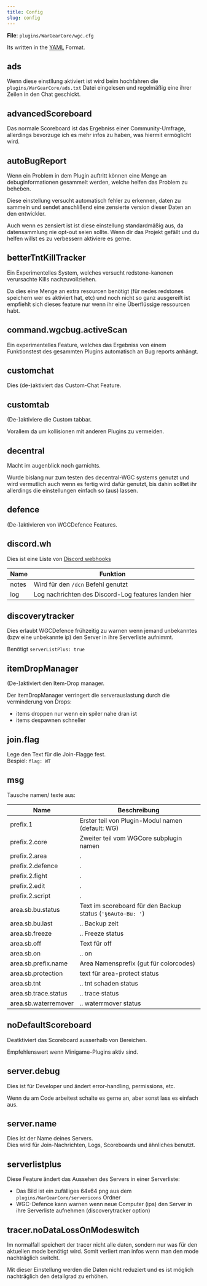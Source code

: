 ```yaml
---
title: Config
slug: config
---
```


**File**: `plugins/WarGearCore/wgc.cfg`

Its written in the [YAML][] Format.

## ads

Wenn diese einstllung aktiviert ist wird beim hochfahren die `plugins/WarGearCore/ads.txt` Datei
eingelesen und regelmäßig eine ihrer Zeilen in den Chat geschickt.

## advancedScoreboard

Das normale Scoreboard ist das Ergebniss einer Community-Umfrage, allerdings bevorzuge ich
es mehr infos zu haben, was hiermit ermöglicht wird.

## autoBugReport

Wenn ein Problem in dem Plugin auftritt können eine Menge an debuginformationen
gesammelt werden, welche helfen das Problem zu beheben.

Diese einstellung versucht automatisch fehler zu erkennen, daten zu sammeln und
sendet anschlißend eine zensierte version dieser Daten an den entwickler.

Auch wenn es zensiert ist ist diese einstellung standardmäßig aus, da datensammlung
nie opt-out seien sollte. Wenn dir das Projekt gefällt und du helfen willst es zu
verbessern aktiviere es gerne.

## betterTntKillTracker

Ein Experimentelles System, welches versucht redstone-kanonen verursachte
Kills nachzuvollziehen.

Da dies eine Menge an extra resourcen benötigt (für nedes redstones speichern
wer es aktiviert hat, etc) und noch nicht so ganz ausgereift ist empfiehlt sich
dieses feature nur wenn ihr eine Überflüssige ressourcen habt.

## command.wgcbug.activeScan

Ein experimentelles Feature, welches das Ergebniss von einem Funktionstest des
gesammten Plugins automatisch an Bug reports anhängt.

## customchat

Dies (de-)aktiviert das Custom-Chat Feature.

## customtab

(De-)aktiviere die Custom tabbar.

Vorallem da um kollisionen mit anderen Plugins zu vermeiden.

## decentral

Macht im augenblick noch garnichts.

Wurde bislang nur zum testen des decentral-WGC systems genutzt und
wird vermutlich auch wenn es fertig wird dafür genutzt, bis dahin
solltet ihr allerdings die einstellungen einfach so (aus) lassen.

## defence

(De-)aktivieren von WGCDefence Features.

## discord.wh

Dies ist eine Liste von [Discord webhooks][]

Name  | Funktion
----- | --------
notes | Wird für den `/dcn` Befehl genutzt
log   | Log nachrichten des Discord-Log features landen hier

## discoverytracker

Dies erlaubt WGCDefence frühzeitig zu warnen wenn jemand unbekanntes (bzw eine unbekannte ip)
den Server in ihre Serverliste aufnimmt.

Benötigt `serverListPlus: true`

## itemDropManager

(De-)aktiviert den Item-Drop manager.

Der itemDropManager verringert die serverauslastung durch die verminderung von Drops:
- items droppen nur wenn ein spiler nahe dran ist
- items despawnen schneller

## join.flag

Lege den Text für die Join-Flagge fest.  
Bespiel: `flag: WT`

## msg

Tausche namen/ texte aus:

Name             | Beschreibung
---------------- | ------------
prefix.1         | Erster teil von Plugin-Modul namen (default: WG)
prefix.2.core    | Zweiter teil vom WGCore subplugin namen
prefix.2.area    | .
prefix.2.defence | .
prefix.2.fight   | .
prefix.2.edit    | .
prefix.2.script  | .
area.sb.bu.status| Text im scoreboard für den Backup status (`'§6Auto-Bu: '`)
area.sb.bu.last  | .. Backup zeit
area.sb.freeze   | .. Freeze status
area.sb.off      | Text für off
area.sb.on       | .. on
area.sb.prefix.name | Area Namensprefix (gut für colorcodes)
area.sb.protection  | text für area-protect status
area.sb.tnt         | .. tnt schaden status
area.sb.trace.status| .. trace status
area.sb.waterremover| .. waterrmover status

## noDefaultScoreboard

Deatktiviert das Scoreboard ausserhalb von Bereichen.

Empfehlenswert wenn Minigame-Plugins aktiv sind.

## server.debug

Dies ist für Developer und ändert error-handling, permissions, etc.

Wenn du am Code arbeitest schalte es gerne an, aber sonst lass es
einfach aus.

## server.name

Dies ist der Name deines Servers.  
Dies wird für Join-Nachrichten, Logs, Scoreboards und ähnliches benutzt.

## serverlistplus

Diese Feature ändert das Aussehen des Servers in einer Serverliste:
- Das Bild ist ein zufälliges 64x64 png aus dem `plugins/WarGearCore/servericons` Ordner
- WGC-Defence kann warnen wenn neue Computer (ips) den Server in ihre Serverliste aufnehmen
  (discoverytracker option)

## tracer.noDataLossOnModeswitch

Im normalfall speichert der tracer nicht alle daten, sondern nur was für den
aktuellen mode benötigt wird. Somit verliert man infos wenn man den mode
nachträglich switcht.

Mit dieser Einstellung werden die Daten nicht reduziert und es ist möglich
nachträglich den detailgrad zu erhöhen.


[YAML]: https://de.wikipedia.org/wiki/YAML
[Discord webhooks]: https://support.discord.com/hc/de/articles/228383668-Einleitung-in-Webhooks

